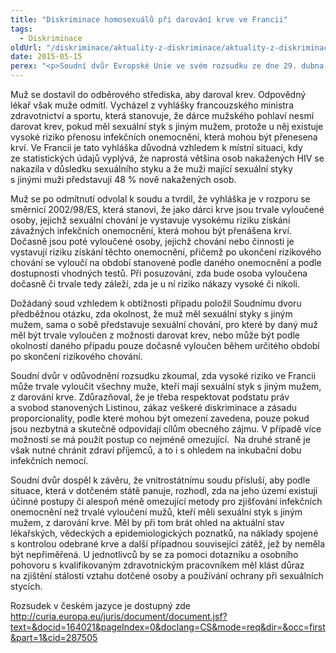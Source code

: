 ```yaml
---
title: "Diskriminace homosexuálů při darování krve ve Francii"
tags:
  - Diskriminace
oldUrl: "/diskriminace/aktuality-z-diskriminace/aktuality-z-diskriminace-2015/diskriminace-homosexualu-pri-darovani-krve-ve-francii/"
date: 2015-05-15
perex: "<p>Soudní dvůr Evropské Unie ve svém rozsudku ze dne 29. dubna 2015 (C-528/13) zdůraznil roli vnitrostátního soudu při posuzování výše rizika přenosu závažných infekčních onemocnění přenášejících se krví a nutnost řádného posouzení splněných podmínek pro trvalé vyloučení možnosti darování krve pro muže, kteří měli sexuální styk s jiným mužem.</p>"
---
```


<!-- imported from the old website -->

<p>Muž se dostavil do odběrového střediska, aby daroval krev. Odpovědný lékař však muže odmítl. Vycházel z vyhlášky francouzského ministra zdravotnictví a sportu, která stanovuje, že dárce mužského pohlaví nesmí darovat krev, pokud měl sexuální styk s jiným mužem, protože u něj existuje vysoké riziko přenosu infekčních onemocnění, která mohou být přenesena krví. Ve Francii je tato vyhláška důvodná vzhledem k místní situaci, kdy ze statistických údajů vyplývá, že naprostá většina osob nakažených HIV se nakazila v důsledku sexuálního styku a že muži mající sexuální styky s jinými muži představují 48 % nově nakažených osob.</p><p>Muž se po odmítnutí odvolal k soudu a tvrdil, že vyhláška je v rozporu se směrnicí 2002/98/ES, která stanoví, že jako dárci krve jsou trvale vyloučené osoby, jejichž sexuální chování je vystavuje vysokému riziku získání závažných infekčních onemocnění, která mohou být přenášena krví. Dočasně jsou poté vyloučené osoby, jejichž chování nebo činnosti je vystavují riziku získání těchto onemocnění, přičemž po ukončení rizikového chování se vyloučí na období stanovené podle daného onemocnění a podle dostupnosti vhodných testů. Při posuzování, zda bude osoba vyloučena dočasně či trvale tedy záleží, zda je u ní riziko nákazy vysoké či nikoli.</p><p>Dožádaný soud vzhledem k obtížnosti případu položil Soudnímu dvoru předběžnou otázku, zda okolnost, že muž měl sexuální styky s jiným mužem, sama o sobě představuje sexuální chování, pro které by daný muž měl být trvale vyloučen z možnosti darovat krev, nebo může být podle okolností daného případu pouze dočasně vyloučen během určitého období po skončení rizikového chování.</p><p>Soudní dvůr v odůvodnění rozsudku zkoumal, zda vysoké riziko ve Francii může trvale vyloučit všechny muže, kteří mají sexuální styk s jiným mužem, z darování krve. Zdůrazňoval, že je třeba respektovat podstatu práv a svobod stanovených Listinou, zákaz veškeré diskriminace a zásadu proporcionality, podle které mohou být omezení zavedena, pouze pokud jsou nezbytná a skutečně odpovídají cílům obecného zájmu. V případě více možností se má použít postup co nejméně omezující.  Na druhé straně je však nutné chránit zdraví příjemců, a to i s ohledem na inkubační dobu infekčních nemocí. </p><p>Soudní dvůr dospěl k závěru, že vnitrostátnímu soudu přísluší, aby podle situace, která v dotčeném státě panuje, rozhodl, zda na jeho území existují účinné postupy či alespoň méně omezující metody pro zjišťování infekčních onemocnění než trvalé vyloučení mužů, kteří měli sexuální styk s jiným mužem, z darování krve. Měl by při tom brát ohled na aktuální stav lékařských, vědeckých a epidemiologických poznatků, na náklady spojené s kontrolou odebrané krve a další případnou související zátěž, jež by neměla být nepřiměřená. U jednotlivců by se za pomoci dotazníku a osobního pohovoru s kvalifikovaným zdravotnickým pracovníkem měl klást důraz na zjištění stálosti vztahu dotčené osoby a používání ochrany při sexuálních stycích.</p>Rozsudek v českém jazyce je dostupný zde <a title="Otevření do nového okna" href="http://curia.europa.eu/juris/document/document.jsf?text=&amp;docid=164021&amp;pageIndex=0&amp;doclang=CS&amp;mode=req&amp;dir=&amp;occ=first&amp;part=1&amp;cid=287505" target="_blank">http://curia.europa.eu/juris/document/document.jsf?text=&amp;docid=164021&amp;pageIndex=0&amp;doclang=CS&amp;mode=req&amp;dir=&amp;occ=first&amp;part=1&amp;cid=287505</a> <img alt="" src="https://www.ochrance.cz/typo3/ext/od_linkdesc/icons/external.gif" class="od_linkdesc_icon_external" />
